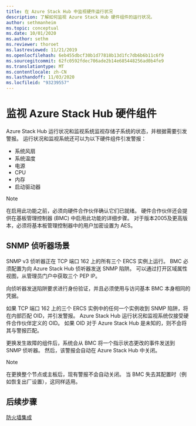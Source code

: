 ```yaml
---
title: 在 Azure Stack Hub 中监视硬件运行状况
description: 了解如何监视 Azure Stack Hub 硬件组件的运行状况。
author: sethmanheim
ms.topic: conceptual
ms.date: 10/01/2020
ms.author: sethm
ms.reviewer: thoroet
ms.lastreviewed: 11/21/2019
ms.openlocfilehash: 6eb455dbcf30b1d77818b13d1fc7db6b6b11c6f9
ms.sourcegitcommit: 62fc0592fdec706ade2b14e685448256ad0b4fe9
ms.translationtype: MT
ms.contentlocale: zh-CN
ms.lasthandoff: 11/03/2020
ms.locfileid: "93239557"
---
```

# <a name="monitor-azure-stack-hub-hardware-components"></a>监视 Azure Stack Hub 硬件组件

Azure Stack Hub 运行状况和监视系统监视存储子系统的状态，并根据需要引发警报。 运行状况和监视系统还可以为以下硬件组件引发警报：

- 系统风扇
- 系统温度
- 电源
- CPU
- 内存
- 启动驱动器

> [!NOTE]
> 在启用此功能之前，必须向硬件合作伙伴确认它们已就绪。 硬件合作伙伴还会提供在基板管理控制器 (BMC) 中启用此功能的详细步骤。 对于版本2005及更高版本，必须将基本板管理控制器中的用户加密设置为 AES。 

## <a name="snmp-listener-scenario"></a>SNMP 侦听器场景

SNMP v3 侦听器正在 TCP 端口 162 上的所有三个 ERCS 实例上运行。 BMC 必须配置为向 Azure Stack Hub 侦听器发送 SNMP 陷阱。 可以通过打开区域属性视图，从管理员门户中获取三个 PEP IP。

向侦听器发送陷阱要求进行身份验证，并且必须使用与访问基本 BMC 本身相同的凭据。

如果 TCP 端口 162 上的三个 ERCS 实例中的任何一个实例收到 SNMP 陷阱，将在内部匹配 OID，并引发警报。 Azure Stack Hub 运行状况和监视系统仅接受硬件合作伙伴定义的 OID。 如果 OID 对于 Azure Stack Hub 是未知的，则不会将其与警报匹配。

更换发生故障的组件后，系统会从 BMC 将一个指示状态更改的事件发送到 SNMP 侦听器。 然后，该警报会自动在 Azure Stack Hub 中关闭。

> [!NOTE]
> 在更换整个节点或主板后，现有警报不会自动关闭。 当 BMC 失去其配置时（例如恢复出厂设置），这同样适用。

## <a name="next-steps"></a>后续步骤

[防火墙集成](azure-stack-firewall.md)
